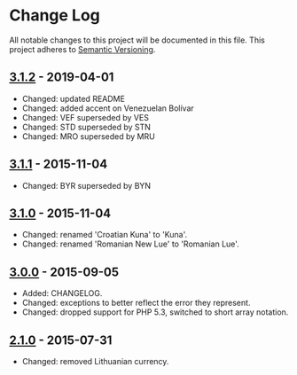 # Change Log

All notable changes to this project will be documented in this file.
This project adheres to [Semantic Versioning](http://semver.org/).

## [3.1.2] - 2019-04-01

* Changed: updated README
* Changed: added accent on Venezuelan Bolívar
* Changed: VEF superseded by VES
* Changed: STD superseded by STN
* Changed: MRO superseded by MRU

## [3.1.1] - 2015-11-04

* Changed: BYR superseded by BYN

## [3.1.0] - 2015-11-04

* Changed: renamed 'Croatian Kuna' to 'Kuna'.
* Changed: renamed 'Romanian New Lue' to 'Romanian Lue'.

## [3.0.0] - 2015-09-05

* Added: CHANGELOG.
* Changed: exceptions to better reflect the error they represent.
* Changed: dropped support for PHP 5.3, switched to short array notation.

## [2.1.0] - 2015-07-31

* Changed: removed Lithuanian currency.

[3.1.2]: https://github.com/alcohol/iso4217/compare/3.1.1...3.1.2
[3.1.1]: https://github.com/alcohol/iso4217/compare/3.1.0...3.1.1
[3.1.0]: https://github.com/alcohol/iso4217/compare/3.0.0...3.1.0
[3.0.0]: https://github.com/alcohol/iso4217/compare/2.1.0...3.0.0
[2.1.0]: https://github.com/alcohol/iso4217/compare/2.0.2...2.1.0
